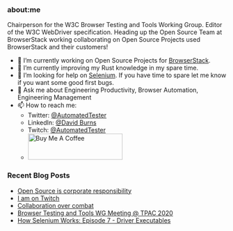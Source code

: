 ### about:me

Chairperson for the W3C Browser Testing and Tools Working Group. Editor of the W3C WebDriver specification. Heading up the Open Source Team at BrowserStack working collaborating on Open Source Projects used BrowserStack and their customers!

- 🔭 I’m currently working on Open Source Projects for [BrowserStack](https://www.browserstack.com).
- 🌱 I’m currently improving my Rust knowledge in my spare time.
- 🤔 I’m looking for help on [Selenium](https://github.com/SeleniumHQ/selenium). If you have time to spare let me know if you want some good first bugs.
- 💬 Ask me about Engineering Productivity, Browser Automation, Engineering Management
- 📫 How to reach me:
  -  Twitter: [@AutomatedTester](https://twitter.com/automatedTester)
  -  LinkedIn: [@David Burns](https://www.linkedin.com/in/theautomatedtester/)
  - Twitch: [@AutomatedTester](https://twitch.tv/automatedtester)
  - <a href="https://www.buymeacoffee.com/automatedtester" target="_blank"><img src="https://cdn.buymeacoffee.com/buttons/v2/default-yellow.png" alt="Buy Me A Coffee" height=60px width=217px></a>

### Recent Blog Posts
<!-- blog starts -->
* [Open Source is corporate responsibility](https://www.theautomatedtester.co.uk/blog/2021/oss-is-corporate-responsibility/)
* [I am on Twitch](https://www.theautomatedtester.co.uk/blog/2021/i-am-on-twitch/)
* [Collaboration over combat](https://www.theautomatedtester.co.uk/blog/2020/collaboration-over-combat/)
* [Browser Testing and Tools WG Meeting @ TPAC 2020](https://www.theautomatedtester.co.uk/blog/2020/webdriver-tpac-meeting-2020/)
* [How Selenium Works: Episode 7 - Driver Executables](https://www.theautomatedtester.co.uk/blog/2020/how-selenium-works-7-driver-executables/)
<!-- blog ends -->

